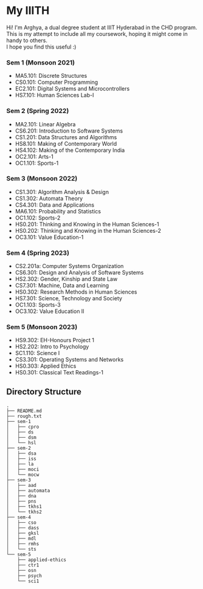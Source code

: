 # My IIITH
Hi! I'm Arghya, a dual degree student at IIIT Hyderabad in the CHD program. This is my attempt to include all my coursework, hoping it might come in handy to others. <br>
I hope you find this useful :)

### Sem 1 (Monsoon 2021)
- MA5.101:	Discrete Structures
- CS0.101:	Computer Programming
- EC2.101:	Digital Systems and Microcontrollers
- HS7.101:	Human Sciences Lab-I

### Sem 2 (Spring 2022)
- MA2.101:	Linear Algebra
- CS6.201:	Introduction to Software Systems
- CS1.201:	Data Structures and Algorithms
- HS8.101:	Making of Contemporary World
- HS4.102:	Making of the Contemporary India
- OC2.101:	Arts-1
- OC1.101:	Sports-1

### Sem 3 (Monsoon 2022)
- CS1.301:	Algorithm Analysis & Design
- CS1.302:	Automata Theory
- CS4.301:	Data and Applications
- MA6.101:	Probability and Statistics	
- OC1.102:	Sports-2
- HS0.201:	Thinking and Knowing in the Human Sciences-1
- HS0.202:	Thinking and Knowing in the Human Sciences-2
- OC3.101:	Value Education-1

### Sem 4 (Spring 2023)
- CS2.201a: Computer Systems Organization
- CS6.301: Design and Analysis of Software Systems
- HS2.302: Gender, Kinship and State Law
- CS7.301: Machine, Data and Learning
- HS0.302: Research Methods in Human Sciences
- HS7.301: Science, Technology and Society
- OC1.103: Sports-3
- OC3.102: Value Education II

### Sem 5 (Monsoon 2023)
- HS9.302:	EH-Honours Project 1
- HS2.202:	Intro to Psychology
- SC1.110:	Science I
- CS3.301:	Operating Systems and Networks
- HS0.303:	Applied Ethics
- HS0.301:	Classical Text Readings-1


## Directory Structure
```
.
├── README.md
├── rough.txt
├── sem-1
│   ├── cpro
│   ├── ds
│   ├── dsm
│   └── hsl
├── sem-2
│   ├── dsa
│   ├── iss
│   ├── la
│   ├── moci
│   └── mocw
├── sem-3
│   ├── aad
│   ├── automata
│   ├── dna
│   ├── pns
│   ├── tkhs1
│   └── tkhs2
├── sem-4
│   ├── cso
│   ├── dass
│   ├── gksl
│   ├── mdl
│   ├── rmhs
│   └── sts
└── sem-5
    ├── applied-ethics
    ├── ctr1
    ├── osn
    ├── psych
    └── sci1
```
